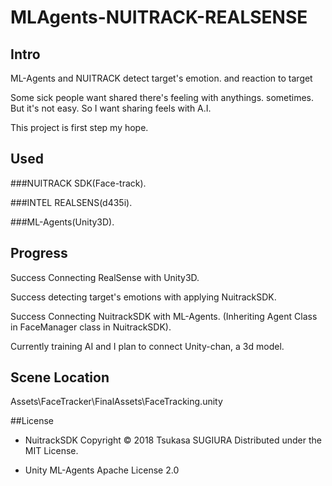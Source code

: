 # MLAgents-NUITRACK-REALSENSE
 ## Intro

ML-Agents and NUITRACK detect target's emotion. and reaction to target 

Some sick people want shared there's feeling with anythings. sometimes.
But it's not easy.
So I want sharing feels with A.I. 

This project is first step my hope.

## Used
 ###NUITRACK SDK(Face-track).
 
 ###INTEL REALSENS(d435i).
 
 ###ML-Agents(Unity3D).
 
## Progress
Success Connecting RealSense with Unity3D.

Success detecting target's emotions with applying NuitrackSDK.

Success Connecting NuitrackSDK with ML-Agents. (Inheriting Agent Class in FaceManager class in NuitrackSDK).

Currently training AI and I plan to connect Unity-chan, a 3d model.


## Scene Location
Assets\FaceTracker\FinalAssets\FaceTracking.unity


##License
 - NuitrackSDK
Copyright © 2018 Tsukasa SUGIURA
Distributed under the MIT License.

 - Unity ML-Agents
Apache License 2.0
